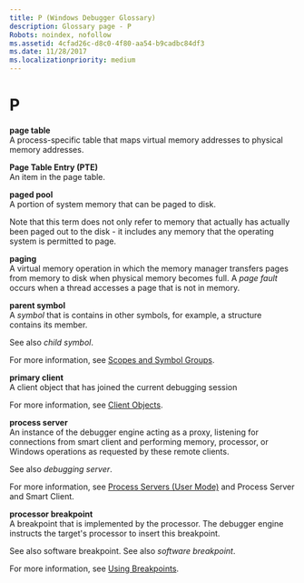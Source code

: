 ```yaml
---
title: P (Windows Debugger Glossary)
description: Glossary page - P
Robots: noindex, nofollow
ms.assetid: 4cfad26c-d8c0-4f80-aa54-b9cadbc84df3
ms.date: 11/28/2017
ms.localizationpriority: medium
---
```


# P


<span id="page_table"></span><span id="PAGE_TABLE"></span>**page table**  
A process-specific table that maps virtual memory addresses to physical memory addresses.

<span id="page_table_entry__pte_"></span><span id="PAGE_TABLE_ENTRY__PTE_"></span>**Page Table Entry (PTE)**  
An item in the page table.

<span id="paged_pool"></span><span id="PAGED_POOL"></span>**paged pool**  
A portion of system memory that can be paged to disk.

Note that this term does not only refer to memory that actually has actually been paged out to the disk - it includes any memory that the operating system is permitted to page.

<span id="paging"></span><span id="PAGING"></span>**paging**  
A virtual memory operation in which the memory manager transfers pages from memory to disk when physical memory becomes full. A *page fault* occurs when a thread accesses a page that is not in memory.

<span id="parent_symbol"></span><span id="PARENT_SYMBOL"></span>**parent symbol**  
A *symbol* that is contains in other symbols, for example, a structure contains its member.

See also *child symbol*.

For more information, see [Scopes and Symbol Groups](scopes-and-symbol-groups.md).

<span id="primary_client"></span><span id="PRIMARY_CLIENT"></span>**primary client**  
A client object that has joined the current debugging session

For more information, see [Client Objects](client-objects.md).

<span id="process_server"></span><span id="PROCESS_SERVER"></span>**process server**  
An instance of the debugger engine acting as a proxy, listening for connections from smart client and performing memory, processor, or Windows operations as requested by these remote clients.

See also *debugging server*.

For more information, see [Process Servers (User Mode)](process-servers--user-mode-.md) and Process Server and Smart Client.

<span id="processor_breakpoint"></span><span id="PROCESSOR_BREAKPOINT"></span>**processor breakpoint**  
A breakpoint that is implemented by the processor. The debugger engine instructs the target's processor to insert this breakpoint.

See also software breakpoint. See also *software breakpoint*.

For more information, see [Using Breakpoints](using-breakpoints.md).

 

 





